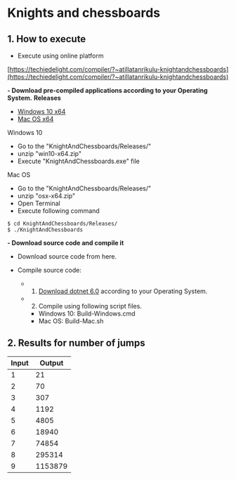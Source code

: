
# Knights and chessboards


## 1. How to execute

- Execute using online platform

[https://techiedelight.com/compiler/?~atillatanrikulu-knightandchessboards](https://techiedelight.com/compiler/?~atillatanrikulu-knightandchessboards)



**- Download pre-compiled applications according to your Operating System.**
**Releases**

- [Windows 10 x64](https://github.com/atillatan/KnightAndChessboards/releases/download/KnightAndChessboards-osx-x64/win10-x64.zip)
- [Mac OS x64](https://github.com/atillatan/KnightAndChessboards/releases/download/KnightAndChessboards-osx-x64/osx-x64.zip)

Windows 10
- Go to the "KnightAndChessboards/Releases/"
- unzip "win10-x64.zip"
- Execute "KnightAndChessboards.exe" file


Mac OS
- Go to the "KnightAndChessboards/Releases/"
- unzip "osx-x64.zip"
- Open Terminal
- Execute following command

```shell
$ cd KnightAndChessboards/Releases/
$ ./KnightAndChessboards
```

**- Download source code and compile it**

- Download source code from here.
 
- Compile source code:
  - 1. [Download dotnet 6.0](https://dotnet.microsoft.com/en-us/download) according to your Operating System.
  - 2. Compile using following script files.
      - Windows 10: Build-Windows.cmd
      - Mac OS: Build-Mac.sh

## 2. Results for number of jumps

| Input | Output  |
| ----- | ------- |
| 1     | 21      |
| 2     | 70      |
| 3     | 307     |
| 4     | 1192    |
| 5     | 4805    |
| 6     | 18940   |
| 7     | 74854   |
| 8     | 295314  |
| 9     | 1153879 |





